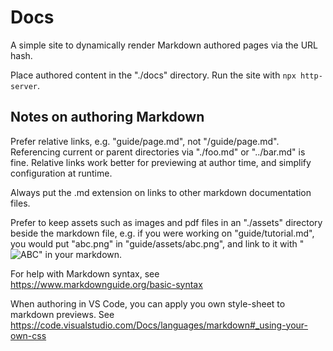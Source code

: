 # Docs

A simple site to dynamically render Markdown authored pages via the URL hash.

Place authored content in the "./docs" directory. Run the site with `npx http-server`.

## Notes on authoring Markdown

Prefer relative links, e.g. "guide/page.md", not "/guide/page.md". Referencing current or
parent directories via "./foo.md" or "../bar.md" is fine. Relative links work
better for previewing at author time, and simplify configuration at runtime.

Always put the .md extension on links to other markdown documentation files.

Prefer to keep assets such as images and pdf  files in an "./assets" directory beside the
markdown file, e.g. if you were working on "guide/tutorial.md", you would put
"abc.png" in "guide/assets/abc.png", and link to it with "![ABC](assets/abc.png)"
in your markdown.

For help with Markdown syntax, see <https://www.markdownguide.org/basic-syntax>

When authoring in VS Code, you can apply you own style-sheet to markdown previews.
See <https://code.visualstudio.com/Docs/languages/markdown#_using-your-own-css>
